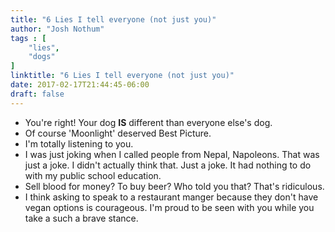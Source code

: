 ```yaml
---
title: "6 Lies I tell everyone (not just you)"
author: "Josh Nothum"
tags : [
    "lies",
    "dogs"
]
linktitle: "6 Lies I tell everyone (not just you)"
date: 2017-02-17T21:44:45-06:00
draft: false
---
```


* You're right! Your dog __IS__ different than everyone else's dog.
* Of course 'Moonlight' deserved Best Picture.
* I'm totally listening to you.
* I was just joking when I called people from Nepal, Napoleons.  That was just a joke. I didn't actually think that. Just a joke. It had nothing to do with my public school education.
* Sell blood for money? To buy beer? Who told you that? That's ridiculous.
* I think asking to speak to a restaurant manger because they don't have vegan options is courageous. I'm proud to be seen with you while you take a such a brave stance.
